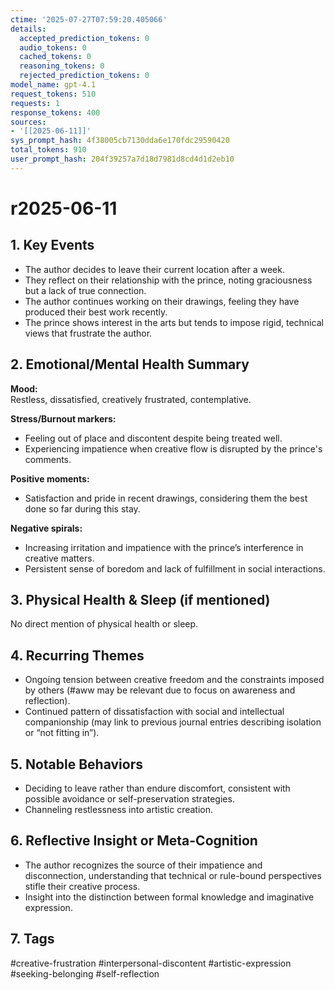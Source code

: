 ```yaml
---
ctime: '2025-07-27T07:59:20.405066'
details:
  accepted_prediction_tokens: 0
  audio_tokens: 0
  cached_tokens: 0
  reasoning_tokens: 0
  rejected_prediction_tokens: 0
model_name: gpt-4.1
request_tokens: 510
requests: 1
response_tokens: 400
sources:
- '[[2025-06-11]]'
sys_prompt_hash: 4f38005cb7130dda6e170fdc29590420
total_tokens: 910
user_prompt_hash: 204f39257a7d18d7981d8cd4d1d2eb10
---
```

# r2025-06-11

## 1. Key Events

- The author decides to leave their current location after a week.
- They reflect on their relationship with the prince, noting graciousness but a lack of true connection.
- The author continues working on their drawings, feeling they have produced their best work recently.
- The prince shows interest in the arts but tends to impose rigid, technical views that frustrate the author.

## 2. Emotional/Mental Health Summary

**Mood:**  
Restless, dissatisfied, creatively frustrated, contemplative.

**Stress/Burnout markers:**  
- Feeling out of place and discontent despite being treated well.
- Experiencing impatience when creative flow is disrupted by the prince's comments.

**Positive moments:**  
- Satisfaction and pride in recent drawings, considering them the best done so far during this stay.

**Negative spirals:**  
- Increasing irritation and impatience with the prince’s interference in creative matters.
- Persistent sense of boredom and lack of fulfillment in social interactions.

## 3. Physical Health & Sleep (if mentioned)

No direct mention of physical health or sleep.

## 4. Recurring Themes

- Ongoing tension between creative freedom and the constraints imposed by others (#aww may be relevant due to focus on awareness and reflection).
- Continued pattern of dissatisfaction with social and intellectual companionship (may link to previous journal entries describing isolation or “not fitting in”).

## 5. Notable Behaviors

- Deciding to leave rather than endure discomfort, consistent with possible avoidance or self-preservation strategies.
- Channeling restlessness into artistic creation.

## 6. Reflective Insight or Meta-Cognition

- The author recognizes the source of their impatience and disconnection, understanding that technical or rule-bound perspectives stifle their creative process.
- Insight into the distinction between formal knowledge and imaginative expression.

## 7. Tags

#creative-frustration #interpersonal-discontent #artistic-expression #seeking-belonging #self-reflection